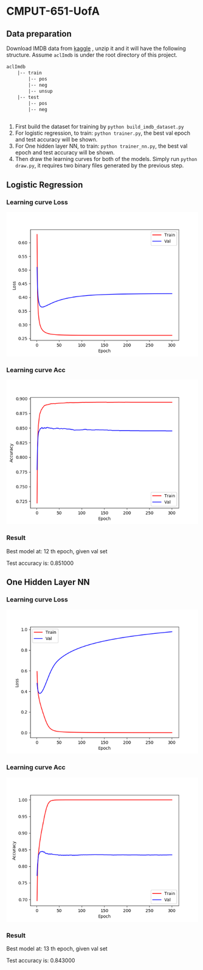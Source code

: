 # CMPUT-651-UofA


## Data preparation 

Download IMDB data from [kaggle](https://www.kaggle.com/iarunava/imdb-movie-reviews-dataset)
, unzip it and it will have the following structure. 
Assume ``aclImdb`` is under the root directory of this project.

```
aclImdb
    |-- train
        |-- pos
        |-- neg
        |-- unsup
    |-- test
        |-- pos
        |-- neg
```

## 
1. First build the dataset for training by ```python build_imdb_dataset.py```
2. For logistic regression, to train: ```python trainer.py```, the best val epoch and test accuracy will be shown.
3. For One hidden layer NN, to train: ```python trainer_nn.py```, the best val epoch and test accuracy will be shown.
4. Then draw the learning curves for both of the models. Simply run ```python draw.py```, 
it requires two binary files generated by the previous step.

## Logistic Regression

### Learning curve Loss
![Curve](img/train_curve_loss.png)

### Learning curve Acc
![Curve](img/train_curve_acc.png)

### Result

Best model at: 12 th epoch, given val set

Test accuracy is: 0.851000

## One Hidden Layer NN

### Learning curve Loss
![Curve](img/train_curve_loss_nn.png)

### Learning curve Acc
![Curve](img/train_curve_acc_nn.png)

###  Result

Best model at: 13 th epoch, given val set

Test accuracy is: 0.843000



